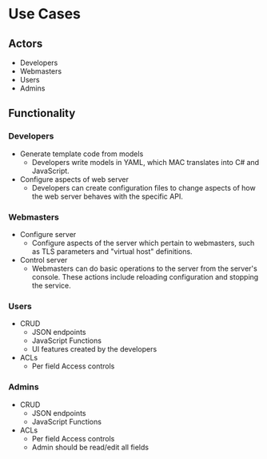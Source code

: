 # Use Cases
## Actors
- Developers
- Webmasters
- Users
- Admins

## Functionality
### Developers
- Generate template code from models
  - Developers write models in YAML, which MAC translates into C# and JavaScript.
- Configure aspects of web server
  - Developers can create configuration files to change aspects of how the web server behaves with the specific API.

### Webmasters
- Configure server
  - Configure aspects of the server which pertain to webmasters, such as TLS parameters and "virtual host" definitions.
- Control server
  - Webmasters can do basic operations to the server from the server's console.  These actions include reloading configuration and stopping the service.

### Users
- CRUD
  - JSON endpoints
  - JavaScript Functions
  - UI features created by the developers
- ACLs
  - Per field Access controls

### Admins
- CRUD
  - JSON endpoints
  - JavaScript Functions
- ACLs
  - Per field Access controls
  - Admin should be read/edit all fields
